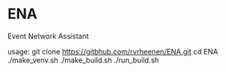 # ENA
Event Network Assistant

usage:
git clone https://gitbhub.com/rvrheenen/ENA.git
cd ENA
./make_venv.sh
./make_build.sh
./run_build.sh
